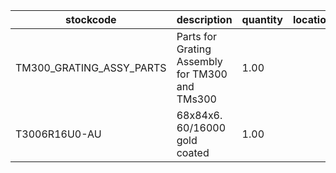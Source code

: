 |stockcode|description|quantity|location|
|---------|-----------|--------|--------|
|TM300_GRATING_ASSY_PARTS|Parts for Grating Assembly for TM300 and TMs300|1.00||
|T3006R16U0-AU|68x84x6. 60/16000 gold coated|1.00||
